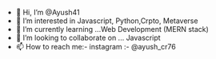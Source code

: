 - 👋 Hi, I’m @Ayush41
- 👀 I’m interested in Javascript, Python,Crpto, Metaverse
- 🌱 I’m currently learning ...Web Development (MERN stack) 
- 💞️ I’m looking to collaborate on ... Javascript
- 📫 How to reach me:- instagram :- @ayush_cr76

<!---
Ayush41/Ayush41 is a ✨ special ✨ repository because its `README.md` (this file) appears on your GitHub profile.
You can click the Preview link to take a look at your changes.
--->
